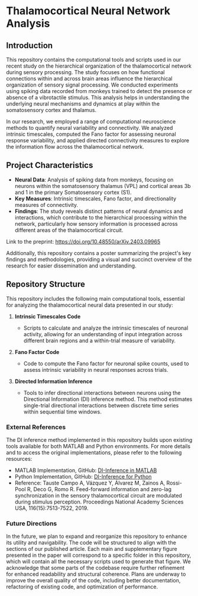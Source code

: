 # Thalamocortical Neural Network Analysis

## Introduction
This repository contains the computational tools and scripts used in our recent study on the hierarchical organization of the thalamocortical network during sensory processing. The study focuses on how functional connections within and across brain areas influence the hierarchical organization of sensory signal processing. We conducted experiments using spiking data recorded from monkeys trained to detect the presence or absence of a vibrotactile stimulus. This analysis helps in understanding the underlying neural mechanisms and dynamics at play within the somatosensory cortex and thalamus.

In our research, we employed a range of computational neuroscience methods to quantify neural variability and connectivity. We analyzed intrinsic timescales, computed the Fano factor for assessing neuronal response variability, and applied directed connectivity measures to explore the information flow across the thalamocortical network.

## Project Characteristics
- **Neural Data**: Analysis of spiking data from monkeys, focusing on neurons within the somatosensory thalamus (VPL) and cortical areas 3b and 1 in the primary Somatosensory cortex (S1). 
- **Key Measures**: Intrinsic timescales, Fano factor, and directionality measures of connectivity.
- **Findings**: The study reveals distinct patterns of neural dynamics and interactions, which contribute to the hierarchical processing within the network, particularly how sensory information is processed across different areas of the thalamocortical circuit.

Link to the preprint: https://doi.org/10.48550/arXiv.2403.09965

Additionally, this repository contains a poster summarizing the project's key findings and methodologies, providing a visual and succinct overview of the research for easier dissemination and understanding.

## Repository Structure

This repository includes the following main computational tools, essential for analyzing the thalamocortical neural data presented in our study:

1. **Intrinsic Timescales Code**
   - Scripts to calculate and analyze the intrinsic timescales of neuronal activity, allowing for an understanding of input integration across different brain regions and a within-trial measure of variability.

2. **Fano Factor Code**
   - Code to compute the Fano factor for neuronal spike counts, used to assess intrinsic variability in neural responses across trials.

3. **Directed Information Inference**
   - Tools to infer directional interactions between neurons using the Directional Information (DI) inference method. This method estimates single-trial directional interactions between discrete time series within sequential time windows.

### External References

The DI inference method implemented in this repository builds upon existing tools available for both MATLAB and Python environments. For more details and to access the original implementations, please refer to the following resources:

  - MATLAB Implementation, GitHub: [DI-Inference in MATLAB](https://github.com/AdTau/DI-Inference)
  - Python Implementation, GitHub: [DI-Inference for Python](https://github.com/mvilavidal/DI-Inference-for-Python)
  - Reference: Tauste Campo A, Vázquez Y, Álvarez M, Zainos A, Rossi-Pool R, Deco G, Romo R. Feed-forward information and zero-lag synchronization in the sensory   thalamocortical circuit are modulated during stimulus perception. Proceedings National Academy Sciences USA, 116(15):7513-7522, 2019.

### Future Directions
In the future, we plan to expand and reorganize this repository to enhance its utility and navigability. The code will be structured to align with the sections of our published article. Each main and supplementary figure presented in the paper will correspond to a specific folder in this repository, which will contain all the necessary scripts used to generate that figure. We acknowledge that some parts of the codebase require further refinement for enhanced readability and structural coherence. Plans are underway to improve the overall quality of the code, including better documentation, refactoring of existing code, and optimization of performance. 
